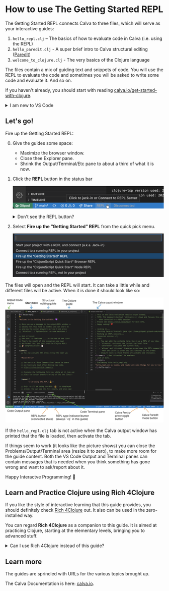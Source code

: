 # How to use The Getting Started REPL

The Getting Started REPL connects Calva to three files, which will serve as your interactive guides:

1. `hello_repl.clj` – The basics of how to evaluate code in Calva (i.e. using the REPL)
2. `hello_paredit.clj` - A super brief intro to Calva structural editing ([Paredit](https://calva.io/paredit))
3. `welcome_to_clojure.clj` - The very basics of the Clojure language

The files contain a mix of guiding text and snippets of code. You will use the REPL to evaluate the code and sometimes you will be asked to write some code and evaluate it. And so on.

If you haven't already, you should start with reading [calva.io/get-started-with-clojure](https://calva.io/get-started-with-clojure/). 

<details><summary>I am new to VS Code</summary>

If you have never used VS Code before you might want to have a look at [this Getting Started with VS Code video](https://code.visualstudio.com/docs/introvideos/basics). (You can of course ignore the parts about installing for now.) Or at least have [this overview of the VS Code interface](https://code.visualstudio.com/docs/getstarted/userinterface) handy.

There are some difference between regular VS Code and Gitpod's ditto. We'll just help you find the main menu here:

![Here is the menu in Gitpod VS Code](gitpod-vscode-menu.png)

</details>

## Let's go!

Fire up the Getting Started REPL:

0. Give the guides some space:
   * Maximize the browser window.
   * Close thee Explorer pane.
   * Shrink the Output/Terminal/Etc pane to about a third of what it is now.
1. Click the **REPL** button in the status bar

   ![VS Code Statusbar with Clojure REPL button](status-bar-repl-button.png)
   
   <details><summary>Don't see the REPL button?</summary>
    
    This could be because some firewall or adblocker prevents the downloading of the Calva extension. See [issue #9](https://github.com/PEZ/rich4clojure/issues/9) for more clues on this.
    
    </details>
1. Select **Fire up the ”Getting Started” REPL** from the quick pick menu.

   ![The Calva REPL Menu](repl-menu.png)

The files will open and the REPL will start. It can take a little while and different files will be active. When it is done it should look like so:

![](get-started-with-clojure-window-layout.png)

If the `hello_repl.clj` tab is not active when the Calva output window has printed that the file is loaded, then activate the tab.

If things seem to work (it looks like the picture shows) you can close the Problems/Output/Terminal area (resize it to zero), to make more room for the guide content. Both the VS Code Output and Terminal panes can contain messages that is needed when you think something has gone wrong and want to ask/report about it.

Happy Interactve Programming! 🎉

## Learn and Practice Clojure using Rich 4Clojure

If you like the style of interactive learning that this guide provides, you should definitely check [Rich 4Clojure](https://github.com/PEZ/rich4clojure) out. It also can be used in the zero-installed way.

You can regard **Rich 4Clojure** as a companion to this guide. It is aimed at practicing Clojure, starting at the elementary levels, bringing you to advanced stuff.

<details><summary>Can I use Rich 4Clojure instead of this guide?</summary>

I suggest you start by opening up this guide and do the Calva part of the excerises. Then use the `welcome_to_clojure.clj` guide in combination with **Rich 4Clojure**.

</details>

## Learn more

The guides are sprincled with URLs for the various topics brought up.

The Calva Documentation is here: [calva.io](https://calva.io/). 
